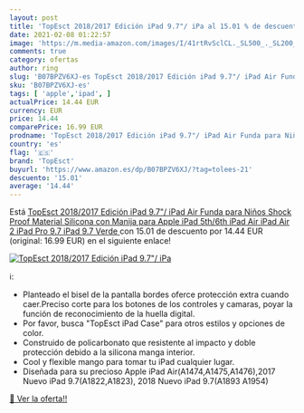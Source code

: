 ```yaml
---
layout: post
title: 'TopEsct 2018/2017 Edición iPad 9.7"/ iPa al 15.01 % de descuento'
date: 2021-02-08 01:22:57
image: 'https://m.media-amazon.com/images/I/41rtRvSclCL._SL500_._SL200_.jpg'
comments: true
category: ofertas
author: ring
slug: 'B07BPZV6XJ-es TopEsct 2018/2017 Edición iPad 9.7"/ iPad Air Funda para...'
sku: 'B07BPZV6XJ-es'
tags: [ 'apple','ipad', ]
actualPrice: 14.44 EUR
currency: EUR
price: 14.44
comparePrice: 16.99 EUR
prodname: 'TopEsct 2018/2017 Edición iPad 9.7"/ iPad Air Funda para Niños Shock Proof Material Silicona con Manija para Apple iPad 5th/6th  iPad Air  iPad Air 2 iPad Pro 9.7 iPad 9.7  Verde '
country: 'es'
flag: '🇪🇸'
brand: 'TopEsct'
buyurl: 'https://www.amazon.es/dp/B07BPZV6XJ/?tag=tolees-21'
descuento: '15.01'
average: '14.44'
---
```


Está [TopEsct 2018/2017 Edición iPad 9.7"/ iPad Air Funda para Niños Shock Proof Material Silicona con Manija para Apple iPad 5th/6th  iPad Air  iPad Air 2 iPad Pro 9.7 iPad 9.7  Verde ](https://www.amazon.es/dp/B07BPZV6XJ/?tag=tolees-21) con 15.01 de descuento por 14.44 EUR (original: 16.99 EUR) en el siguiente enlace!

[![TopEsct 2018/2017 Edición iPad 9.7"/ iPa](https://m.media-amazon.com/images/I/41rtRvSclCL._SL500_._SL200_.jpg)](https://www.amazon.es/dp/B07BPZV6XJ/?tag=tolees-21)

ℹ️:

- Planteado el bisel de la pantalla bordes oferce protección extra cuando caer.Preciso corte para los botones de los controles y camaras, poyar la función de reconocimiento de la huella digital.
- Por favor, busca "TopEsct iPad Case" para otros estilos y opciones de color.
- Construido de policarbonato que resistente al impacto y doble protección debido a la silicona manga interior.
- Cool y flexible mango para tomar tu iPad cualquier lugar.
- Diseñada para su precioso Apple iPad Air(A1474,A1475,A1476),2017 Nuevo iPad 9.7(A1822,A1823), 2018 Nuevo iPad 9.7(A1893 A1954)

[🛒 Ver la oferta!!](https://www.amazon.es/dp/B07BPZV6XJ/?tag=tolees-21)
